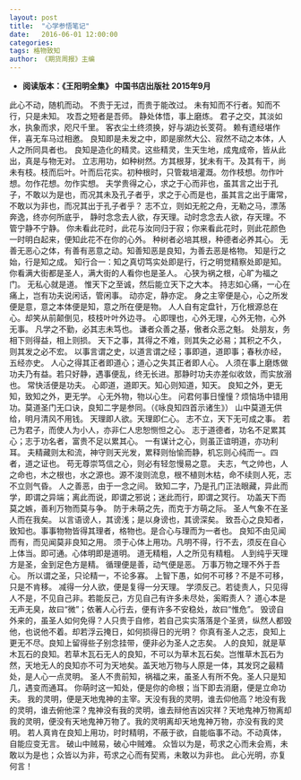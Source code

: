 ```yaml
---
layout: post
title:  "心学参悟笔记"
date:   2016-06-01 12:00:00
categories: 
tags: 格物致知
author: 《期货周报》主编
---
```


* **阅读版本：《王阳明全集》 中国书店出版社 2015年9月**

此心不动，随机而动。
不贵于无过，而贵于能改过。
未有知而不行者。知而不行，只是未知。
攻吾之短者是吾师。
静处体悟，事上磨炼。
君子之交，其淡如水，执象而求，咫尺千里。
客衣尘土终须换，好与湖边长芰荷。
赖有遗经堪作伴，喜无车马过相邀。
良知即是未发之中，即是廓然大公、寂然不动之本体，人人之所同具者也。
良知是造化的精灵。这些精灵，生天生地，成鬼成帝，皆从此出，真是与物无对。
立志用功，如种树然。方其根芽，犹未有干。及其有干，尚未有枝。枝而后叶。叶而后花实。初种根时，只管栽培灌溉。勿作枝想。勿作叶想。勿作花想。勿作实想。
夫学贵得之心，求之于心而非也，虽其言之出于孔子，不敢以为是也，而况其未及孔子者乎，求之于心而是也，虽其言之出于庸常，不敢以为非也，而况其出于孔子者乎？
志不立，则如无舵之舟，无勒之马，漂荡奔逸，终亦何所底乎，
静时念念去人欲，存天理。动时念念去人欲，存天理。不管宁静不宁静。
你未看此花时，此花与汝同归于寂；你来看此花时，则此花颜色一时明白起来，便知此花不在你的心外。
种树者必培其根，种德者必养其心。
无善无恶心之体，有善有恶意之动。知善知恶是良知，为善去恶是格物。
知是行之始，行是知之成。
知行合一：知之真切笃实处即是行，行之明觉精察处即是知。
你看满大街都是圣人，满大街的人看你也是圣人。
心狭为祸之根，心旷为福之门。
无私心就是道。
惟天下之至诚，然后能立天下之大本。
持志如心痛，一心在痛上，岂有功夫说闲话，管闲事。
动亦定，静亦定。
身之主宰便是心，心之所发便是意，意之本体便是知，意之所在便是物。
人人自有定盘针，万化根源总在心。却笑从前颠倒见，枝枝叶叶外边寻。
心即理也，心外无理，心外无物，心外无事。
凡学之不勤，必其志未笃也。
谦者众善之基，傲者众恶之魁。
处朋友，务相下则得益，相上则损。
天下之事，其得之不难，则其失之必易；其积之不久，则其发之必不宏。
以事言谓之史，以道言谓之经；事即道，道即事；春秋亦经，五经亦史。
人心之得其正者即道心；道心之失其正者即人心。
人须在事上磨炼做功夫乃有益。若只好静，遇事便乱，终无长进。那静时功夫亦差似收敛，而实放溺也。
常快活便是功夫。
心即道，道即天。知心则知道，知天。
良知之外，更无知，致知之外，更无学。
心无外物，物以心生。
问君何事日憧憧？烦恼场中错用功。莫道圣门无口诀，良知二字是参同。（《咏良知四首示诸生》）
山中莫道无供给，明月清风不用钱。
天理即人欲。天理即仁心。
志不立，天下无可成之事。
若己为君子，而使人为小人，亦非仁人忠恕恻怛之心。
志于道德者，功名不足累其心；志于功名者，富贵不足以累其心。
一有谋计之心，则虽正谊明道，亦功利耳。
夫精藏则太和流，神守则天光发，累释则怡愉而静，机忘则心纯而一。四者，道之证也。
苟无尊崇笃信之心，则必有轻忽慢易之意。
夫志，气之帅也，人之命也，木之根也，水之源也。源不浚则流息，根不植则木枯，命不续则人死，志不立则气昏。
人之善恶，由于一念之间。
致知二字，乃是孔门正法眼藏，异此而学，即谓之异端；离此而说，即谓之邪说；迷此而行，即谓之冥行。
功盖天下而莫之嫉，善利万物而莫与争。
防于未萌之先，而克于方萌之际。
圣人气象不在圣人而在我矣。
以言语谤人，其谤浅；是以身谤也，其谤深矣。
致吾心之良知者，致知也。事事物物皆得其理者，格物也。是合心与理而为一者也。
良知不由见闻而有，而见闻莫非良知之用。
须于心体上用功。凡明不得，行不去，须反在自心上体当。即可通。心体明即是道明。
道无精粗，人之所见有精粗。
人到纯乎天理方是圣，金到足色方是精。
循理便是善，动气便是恶。
万事万物之理不外于吾心。
所以谓之圣，只论精一，不论多寡。
上智下愚，如何不可移？不是不可移，只是不肯移。
减得一分人欲，便是复得一分天理。
学须反己。若徒责人，只见得人不是，不见自己非。若能反己，方见自己有许多未尽处，奚暇责人？
道心本是无声无臭，故曰“微”；依著人心行去，便有许多不安稳处，故曰“惟危”。
毁谤自外来的，虽圣人如何免得？人只贵于自修，若自己实实落落是个圣贤，纵然人都毁他，也说他不着。却若浮云掩日，如何损得日的光明？
你真有圣人之志，良知上更无不尽。良知上留得些子别念挂带，便非必为圣人之志矣。
人的良知，就是草木瓦石的良知。若草木瓦石无人的良知，不可以为草木瓦石矣。岂惟草木瓦石为然，天地无人的良知亦不可为天地矣。盖天地万物与人原是一体，其发窍之最精处，是人心一点灵明。
圣人不贵前知，祸福之来，虽圣人有所不免。圣人只是知几，遇变而通耳。
你萌时这一知处，便是你的命根；当下即去消磨，便是立命功夫。
我的灵明，便是天地鬼神的主宰。天没有我的灵明，谁去仰他高？地没有我的灵明，谁去俯他深？鬼神没有我的灵明，谁去辩他吉凶灾祥？天地鬼神万物离却我的灵明，便没有天地鬼神万物了。我的灵明离却天地鬼神万物，亦没有我的灵明。
若人真肯在良知上用功，时时精明，不蔽于欲，自能临事不动。不动真体，自能应变无言。
破山中贼易，破心中贼难。
众皆以为是，苟求之心而未会焉，未敢以为是也；众皆以为非，苟求之心而有契焉，未敢以为非也。
此心光明，亦复何言！
